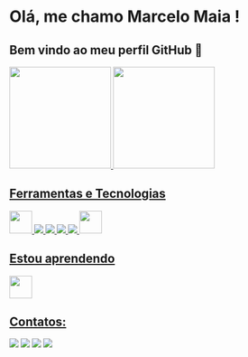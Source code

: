 # Olá, me chamo Marcelo Maia ! 
## Bem vindo ao meu perfil GitHub 👋

<div>
<a href="https://github.com/seu-usuário-aqui">
<img height="180em" src="https://github-readme-stats.vercel.app/api/top-langs/?username=Marcelo-Maia-Dev-aqui&layout=compact&langs_count=7&theme=dracula"/>
<img height="180em" src="https://github-readme-stats.vercel.app/api?username=Marcelo-Maia-Dev-aqui&show_icons=true&theme=dracula&include_all_commits=true&count_private=true"/>
</div>

## Ferramentas e Tecnologias

<img src="https://cdn.jsdelivr.net/gh/devicons/devicon/icons/git/git-original.svg" width="40" height="40"/> <img src="https://user-images.githubusercontent.com/33229102/231632130-c6763a4f-3ef1-4152-a5b7-1335ae5e0222.png"/> <img src="https://user-images.githubusercontent.com/33229102/231632490-74748960-9cbd-44a5-a776-be0d0e700d70.png"/> <img src="https://user-images.githubusercontent.com/33229102/231632663-72ab108b-d987-4f15-86ad-9c581fb488d4.png"/> <img src="https://user-images.githubusercontent.com/33229102/231632793-7dcbc5ee-3287-48ad-be18-83fd5aeb856e.png"/> <img src="https://cdn.jsdelivr.net/gh/devicons/devicon/icons/linux/linux-original.svg" width="40" height="40"/>


## Estou aprendendo

<img src="https://cdn.jsdelivr.net/gh/devicons/devicon/icons/java/java-original.svg" width="40" height="40"/> 

## Contatos:

<div>
<a href="https://instagram.com/seu-usuário-instagram-aqui" target="_blank"><img src="https://img.shields.io/badge/-Instagram-%23E4405F?style=for-the-badge&logo=instagram&logoColor=white" target="_blank"></a>
<a href="https://www.twitch.tv/seu-usuário-aqui" target="_blank"><img src="https://img.shields.io/badge/Twitch-9146FF?style=for-the-badge&logo=twitch&logoColor=white" target="_blank"></a>
<a href = "mailto:contato@seu-usuário-aqui"><img src="https://img.shields.io/badge/Gmail-D14836?style=for-the-badge&logo=gmail&logoColor=white" target="_blank"></a>
<a href="https://www.linkedin.com/in/https://www.linkedin.com/in/marcelo-maia-dev" target="_blank"><img src="https://img.shields.io/badge/-LinkedIn-%230077B5?style=for-the-badge&logo=linkedin&logoColor=white" target="_blank"></a>   
</div>





